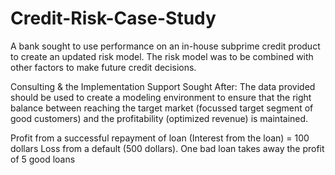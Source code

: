 # Credit-Risk-Case-Study
A bank sought to use performance on an in-house subprime credit product to create an updated risk model. 
The risk model was to be combined with other factors to make future credit decisions.


Consulting & the Implementation Support Sought After: The data provided should be used to create a modeling environment to ensure that the 
right balance between reaching the target market (focussed target segment of good customers) and the profitability (optimized revenue) is 
maintained. 

Profit from a successful repayment of loan (Interest from the loan) = 100 dollars Loss from a default (500 dollars). 
One bad loan takes away the profit of 5 good loans
